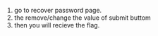 1. go to recover password page.
2. the remove/change the value of submit buttom
3. then you will recieve the flag. 